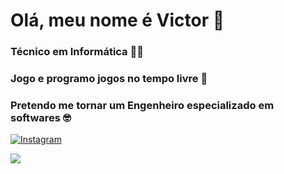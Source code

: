 # Olá, meu nome é Victor 👋

### Técnico em Informática 👩‍💻
### Jogo e programo jogos no tempo livre 👾
### Pretendo me tornar um Engenheiro especializado em softwares 🤓


[![Instagram](https://img.shields.io/badge/Instagram-%23E4405F.svg?style=for-the-badge&logo=Instagram&logoColor=white)](instagram.com/rooncoleta) 

<picture>
  <source
    srcset="https://github-readme-stats.vercel.app/api?username=roncoleta&show_icons=true&theme=dark"
    media="(prefers-color-scheme: dark)"
  />
  <source
    srcset="https://github-readme-stats.vercel.app/api?username=roncoleta&show_icons=true"
    media="(prefers-color-scheme: light), (prefers-color-scheme: no-preference)"
  />
  <img src="https://github-readme-stats.vercel.app/api?username=anuraghazra&show_icons=true" />
</picture>
